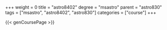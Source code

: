 +++
weight = 0
title = "astro8402"
degree = "msastro"
parent = "astro830"
tags = ["msastro", "astro8402", "astro830"]
categories = ["course"]
+++

{{< genCoursePage >}}
